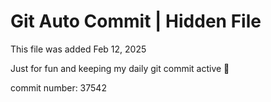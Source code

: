 # Git Auto Commit | Hidden File

This file was added Feb 12, 2025

Just for fun and keeping my daily git commit active 🤪

commit number: 37542
